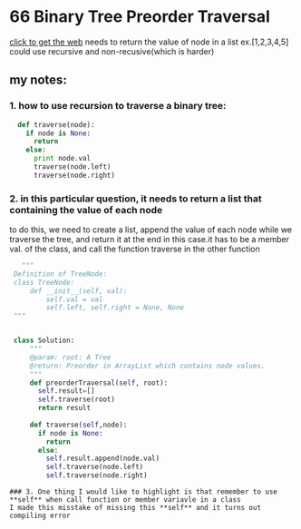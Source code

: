   # 66 Binary Tree Preorder Traversal
[click to get the web]( http://www.lintcode.com/en/problem/binary-tree-preorder-traversal/)
needs to return the value of node in a list
ex.[1,2,3,4,5]
could use recursive and non-recusive(which is harder)

## my notes:
### 1. how to use recursion to traverse a binary tree:

``` python
  def traverse(node):
    if node is None:
      return
    else:
      print node.val
      traverse(node.left)
      traverse(node.right)
```
### 2. in this particular question, it needs to return a list that containing the value of each node
   to do this, we need to create a list, append the value of each node while we traverse the tree, and return it at the end
   in this case.it has to be a member val. of the class, and call the function traverse in the other function
   
   ```python
      """
    Definition of TreeNode:
    class TreeNode:
        def __init__(self, val):
            self.val = val
            self.left, self.right = None, None
    """


    class Solution:
        """
        @param: root: A Tree
        @return: Preorder in ArrayList which contains node values.
        """
        def preorderTraversal(self, root):
          self.result=[]
          self.traverse(root)
          return result
        
        def traverse(self,node):
          if node is None:
            return 
          else:
            self.result.append(node.val)
            self.traverse(node.left)
            self.traverse(node.right)
   ```

    
    
    
    ### 3. One thing I would like to highlight is that remember to use **self** when call function or member variavle in a class
    I made this misstake of missing this **self** and it turns out compiling error 
